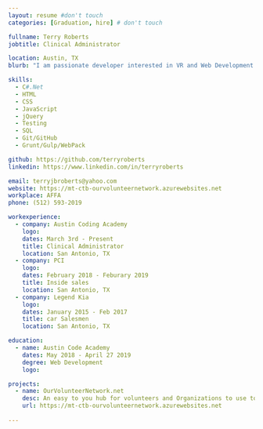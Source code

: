 ```yaml
---
layout: resume #don't touch
categories: [Graduation, hire] # don't touch

fullname: Terry Roberts
jobtitle: Clinical Administrator

location: Austin, TX
blurb: "I am passionate developer interested in VR and Web Development. I like designing fully responsive websites that both look modern and have great UX/UI."

skills:
  - C#.Net
  - HTML
  - CSS
  - JavaScript
  - jQuery
  - Testing
  - SQL
  - Git/GitHub
  - Grunt/Gulp/WebPack

github: https://github.com/terryroberts
linkedin: https://www.linkedin.com/in/terryroberts

email: terryjbroberts@yahoo.com
website: https://mt-ctb-ourvolunteernetwork.azurewebsites.net
workplace: AFFA
phone: (512) 593-2019

workexperience:
  - company: Austin Coding Academy
    logo: 
    dates: March 3rd - Present
    title: Clinical Administrator
    location: San Antonio, TX
  - company: PCI 
    logo: 
    dates: February 2018 - Feburary 2019
    title: Inside sales 
    location: San Antonio, TX
  - company: Legend Kia
    logo: 
    dates: January 2015 - Feb 2017
    title: car Salesmen
    location: San Antonio, TX

education:
  - name: Austin Code Academy
    dates: May 2018 - April 27 2019
    degree: Web Development
    logo:

projects:
  - name: OurVolunteerNetwork.net
    desc: An easy to you hub for volunteers and Organizations to use to hire volunteers for work that needs to be done.
    url: https://mt-ctb-ourvolunteernetwork.azurewebsites.net
 
---
```

